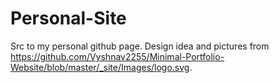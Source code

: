 # Personal-Site
Src to my personal github page. Design idea and pictures from https://github.com/Vyshnav2255/Minimal-Portfolio-Website/blob/master/_site/Images/logo.svg.
